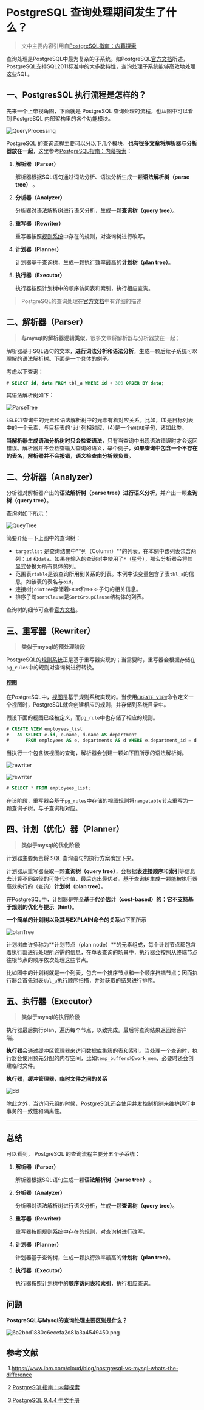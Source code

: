 #                   PostgreSQL 查询处理期间发生了什么？

> 文中主要内容引用自[PostgreSQL指南：内幕探索](https://pg-internal.vonng.com/)

查询处理是PostgreSQL中最为复杂的子系统。如PostgreSQL[官方文档](https://www.postgresql.org/docs/current/static/features.html)所述，PostgreSQL支持SQL2011标准中的大多数特性，查询处理子系统能够高效地处理这些SQL。

## 一、PostgresSQL 执行流程是怎样的？

先来一个上帝视角图，下面就是 PostgreSQL 查询处理的流程，也从图中可以看到 PostgreSQL 内部架构里的各个功能模块。

![QueryProcessing](https://pg-internal.vonng.com/img/fig-3-01.png)

 PostgreSQL 的查询流程主要可以分以下几个模块，**也有很多文章将解析器与分析器放在一起**，这里参考[PostgreSQL指南：内幕探索](https://pg-internal.vonng.com/)：

1. **解析器（Parser）**

   解析器根据SQL语句通过词法分析、语法分析生成一颗**语法解析树（parse tree）** 。

2. **分析器（Analyzer）**

   分析器对语法解析树进行语义分析，生成一颗**查询树（query tree）**。

3. **重写器（Rewriter）**

   重写器按照[规则系统](https://www.postgresql.org/docs/current/static/rules.html)中存在的规则，对查询树进行改写。

4. **计划器（Planner）**

   计划器基于查询树，生成一颗执行效率最高的**计划树（plan tree）**。

5. **执行器（Executor）**

   执行器按照计划树中的顺序访问表和索引，执行相应查询。

> PostgreSQL的查询处理在[官方文档](http://www.postgresql.org/docs/current/static/overview.html)中有详细的描述
>



## **二、解析器（Parser）**

> **与mysql的解析器逻辑类似**，很多文章将解析器与分析器放在一起；

解析器基于SQL语句的文本，**进行词法分析和语法分析**，生成一颗后续子系统可以理解的语法解析树。下面是一个具体的例子。

考虑以下查询：

```sql
# SELECT id, data FROM tbl_a WHERE id < 300 ORDER BY data;
```

其语法解析树如下：

![ParseTree](https://pg-internal.vonng.com/img/fig-3-02.png)

`SELECT`查询中的元素和语法解析树中的元素有着对应关系。比如，(1)是目标列表中的一个元素，与目标表的`'id'`列相对应，(4)是一个`WHERE`子句，诸如此类。

**当解析器生成语法分析树时只会检查语法**，只有当查询中出现语法错误时才会返回错误。解析器并不会检查输入查询的语义，举个例子，**如果查询中包含一个不存在的表名，解析器并不会报错，语义检查由分析器负责。**



## 二、分析器（Analyzer）

分析器对解析器产出的**语法解析树（parse tree）**进行**语义分析**，并产出一颗**查询树（query tree）**。

查询树如下所示：

![QueyTree](https://pg-internal.vonng.com/img/fig-3-03.png)

简要介绍一下上图中的查询树：

- `targetlist` 是查询结果中**列（Column）**的列表。在本例中该列表包含两列：`id` 和`data`。如果在输入的查询树中使用了`*`（星号），那么分析器会将其显式替换为所有具体的列。
- 范围表`rtable`是该查询所用到关系的列表。本例中该变量包含了表`tbl_a`的信息，如该表的表名与`oid`。
- 连接树`jointree`存储着`FROM`和`WHERE`子句的相关信息。
- 排序子句`sortClause`是`SortGroupClause`结构体的列表。

查询树的细节可查看[官方文档](http://www.postgresql.org/docs/current/static/querytree.html)。



## 三、重写器（Rewriter）

> **类似于mysql的预处理阶段**

PostgreSQL的[规则系统](https://www.postgresql.org/docs/current/static/rules.html)正是基于重写器实现的；当需要时，重写器会根据存储在`pg_rules`中的规则对查询树进行转换。

#### [视图](https://pg-internal.vonng.com/#/ch3?id=视图)

在PostgreSQL中，[视图](https://www.postgresql.org/docs/current/static/rules-views.html)是基于规则系统实现的。当使用[`CREATE VIEW`](https://www.postgresql.org/docs/current/static/sql-createview.html)命令定义一个视图时，PostgreSQL就会创建相应的规则，并存储到系统目录中。

假设下面的视图已经被定义，而`pg_rule`中也存储了相应的规则。

```sql
# CREATE VIEW employees_list 
#   AS SELECT e.id, e.name, d.name AS department 
#      FROM employees AS e, departments AS d WHERE e.department_id = d.id;
```

当执行一个包含该视图的查询，解析器会创建一颗如下图所示的语法解析树。

![rewriter](https://pg-internal.vonng.com/img/fig-3-04.png)

![rewriter](https://pg-internal.vonng.com/img/fig-3-04.png)

```sql
# SELECT * FROM employees_list;
```

在该阶段，重写器会基于`pg_rules`中存储的视图规则将`rangetable`节点重写为一颗查询子树，与子查询相对应。





## 四、**计划（优化）器（Planner）**

> **类似于mysql的优化阶段**

计划器主要负责将 SQL 查询语句的执行方案确定下来。

计划器从重写器获取一颗**查询树（query tree）**，会根据**表连接顺序**和**索引**等信息去计算不同路径的可能代价值，最后选出最优者。基于查询树生成一颗能被执行器高效执行的（查询）**计划树（plan tree）**。

在PostgreSQL中，计划器是完全**基于代价估计（cost-based）**的；它不支持基于规则的优化与**提示（hint）**。

**一个简单的计划树以及其与EXPLAIN命令的关系**如下图所示

![planTree](https://pg-internal.vonng.com/img/fig-3-05.png)

计划树由许多称为**计划节点（plan node）**的元素组成，每个计划节点都包含着执行器进行处理所必需的信息，在单表查询的场景中，执行器会按照从终端节点往根节点的顺序依次处理这些节点。

比如图中的计划树就是一个列表，包含一个排序节点和一个顺序扫描节点；因而执行器会首先对表`tbl_a`执行顺序扫描，并对获取的结果进行排序。



## 五、执行器（Executor）

> **类似于mysql的执行阶段**

执行器最后执行plan，遍历每个节点，以致完成。最后将查询结果返回给客户端。

**执行器**会通过缓冲区管理器来访问数据库集簇的表和索引。当处理一个查询时，执行器会使用预先分配的内存空间，比如`temp_buffers`和`work_mem`，必要时还会创建临时文件。

**执行器，缓冲管理器，临时文件之间的关系**

![dd](https://pg-internal.vonng.com/img/fig-3-06.png)

除此之外，当访问元组的时候，PostgreSQL还会使用并发控制机制来维护运行中事务的一致性和隔离性。



------

## 总结

可以看到， PostgreSQL 的查询流程主要分五个子系统：

1. **解析器（Parser）**

   解析器根据SQL语句生成一颗**语法解析树（parse tree）** 。

2. **分析器（Analyzer）**

   分析器对语法解析树进行语义分析，生成一颗**查询树（query tree）**。

3. **重写器（Rewriter）**

   重写器按照[规则系统](https://www.postgresql.org/docs/current/static/rules.html)中存在的规则，对查询树进行改写。

4. **计划器（Planner）**

   计划器基于查询树，生成一颗执行效率最高的**计划树（plan tree）**。

5. **执行器（Executor）**

   执行器按照计划树中的**顺序访问表和索引**，执行相应查询。



## 问题

**PostgreSQL与Mysql的查询处理主要区别是什么？**

![6a2bbd1880c6ecefa2d81a3a4549450.png](https://s2.loli.net/2025/06/28/dVQZzh7v4iPJsRW.png)



## 参考文献

​	1.https://www.ibm.com/cloud/blog/postgresql-vs-mysql-whats-the-difference

​	2.[PostgreSQL指南：内幕探索](https://pg-internal.vonng.com/)

​	3.[PostgreSQL 9.4.4 中文手册](http://www.postgres.cn/docs/9.4/index.html)